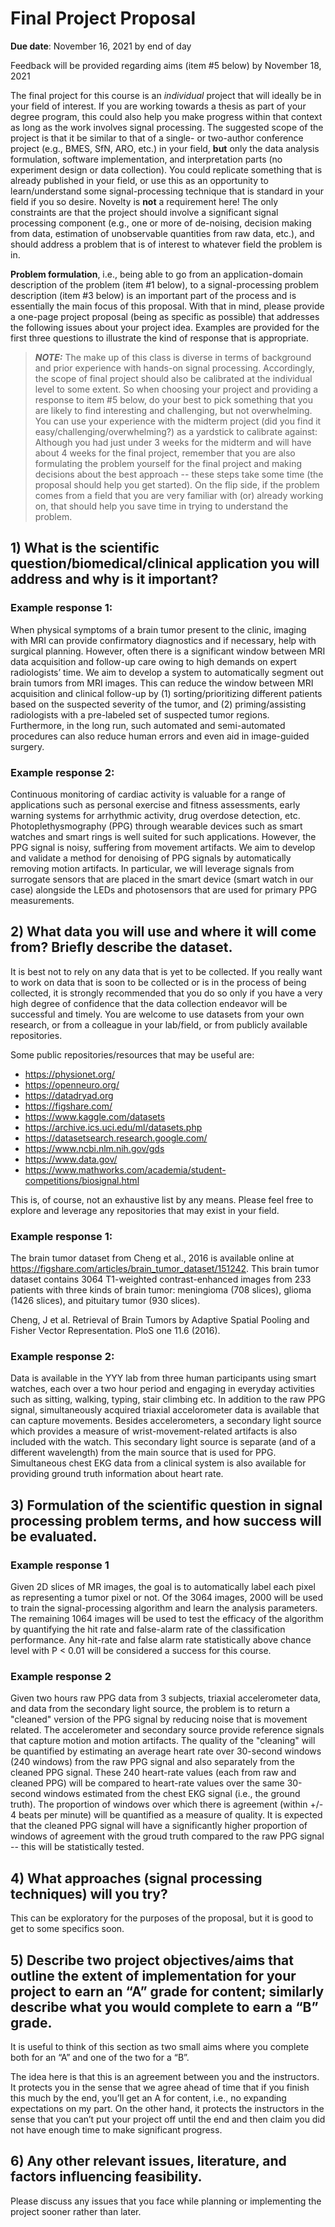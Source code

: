 # Final Project Proposal
**Due date**: November 16, 2021 by end of day


Feedback will be provided regarding aims (item #5 below) by November 18, 2021


The final project for this course is an *individual* project that will ideally be in your field of interest. If you are working towards a thesis as part of your degree program, this could also help you make progress within that context as long as the work involves signal processing. The suggested scope of the project is that it be similar to that of a single- or two-author conference project (e.g., BMES, SfN, ARO, etc.) in your field, **but** only the data analysis formulation, software implementation, and interpretation parts (no experiment design or data collection). You could replicate something that is already published in your field, or use this as an opportunity to learn/understand some signal-processing technique that is standard in your field if you so desire. Novelty is **not** a requirement here! The only constraints are that the project should involve a significant signal processing component (e.g., one or more of de-noising, decision making from data, estimation of unobservable quantities from raw data, etc.), and should address a problem that is of interest to whatever field the problem is in.

**Problem formulation**, i.e., being able to go from an application-domain description of the problem (item #1 below), to a signal-processing problem description (item #3 below) is an important part of the process and is essentially the main focus of this proposal. With that in mind, please provide a one-page project proposal (being as specific as possible) that addresses the following issues about your project idea. Examples are provided for the first three questions to illustrate the kind of response that is appropriate.

> **_NOTE:_**
The make up of this class is diverse in terms of background and prior experience with hands-on signal processing. Accordingly, the scope of final project should also be calibrated at the individual level to some extent. So when choosing your project and providing a response to item #5 below, do your best to pick something that you are likely to find interesting and challenging, but not overwhelming. You can use your experience with the midterm project (did you find it easy/challenging/overwhelming?) as a yardstick to calibrate against: Although you had just under 3 weeks for the midterm and will have about 4 weeks for the final project, remember that you are also formulating the problem yourself for the final project and making decisions about the best approach -- these steps take some time (the proposal should help you get started). On the flip side, if the problem comes from a field that you are very familiar with (or) already working on, that should help you save time in trying to understand the problem.

## 1) What is the scientific question/biomedical/clinical application you will address and why is it important?

### Example response 1:
When physical symptoms of a brain tumor present to the clinic, imaging with MRI can provide confirmatory diagnostics and if necessary, help with surgical planning. However, often there is a significant window between MRI data acquisition and follow-up care owing to high demands on expert radiologists’ time.  We aim to develop a system to automatically segment out brain tumors from MRI images. This can reduce the window between MRI acquisition and clinical follow-up by (1) sorting/prioritizing different patients based on the suspected severity of the tumor, and (2) priming/assisting radiologists with a pre-labeled set of suspected tumor regions. Furthermore, in the long run, such automated and semi-automated procedures can also reduce human errors and even aid in image-guided surgery.

### Example response 2:
Continuous monitoring of cardiac activity is valuable for a range of applications such as personal exercise and fitness assessments, early warning systems for arrhythmic activity, drug overdose detection, etc. Photoplethysmography (PPG) through wearable devices such as smart watches and smart rings is well suited for such applications. However, the PPG signal is noisy, suffering from movement artifacts. We aim to develop and validate a method for denoising of PPG signals by automatically removing motion artifacts. In particular, we will leverage signals from surrogate sensors that are placed in the smart device (smart watch in our case) alongside the LEDs and photosensors that are used for primary PPG measurements.
	
## 2) What data you will use and where it will come from? Briefly describe the dataset.

It is best not to rely on any data that is yet to be collected. If you really want to work on data that is soon to be collected or is in the process of being collected, it is strongly recommended that you do so only if you have a very high degree of confidence that the data collection endeavor will be successful and timely. You are welcome to use datasets from your own research, or from a colleague in your lab/field, or from publicly available repositories.

Some public repositories/resources that may be useful are:
- https://physionet.org/
- https://openneuro.org/
- https://datadryad.org
- https://figshare.com/
- https://www.kaggle.com/datasets
- https://archive.ics.uci.edu/ml/datasets.php
- https://datasetsearch.research.google.com/
- https://www.ncbi.nlm.nih.gov/gds
- https://www.data.gov/
- https://www.mathworks.com/academia/student-competitions/biosignal.html

This is, of course, not an exhaustive list by any means. Please feel free to explore and leverage any repositories that may exist in your field.


### Example response 1: 
The brain tumor dataset from Cheng et al., 2016 is available online at https://figshare.com/articles/brain_tumor_dataset/151242. This brain tumor dataset contains 3064 T1-weighted contrast-enhanced images from 233 patients with three kinds of brain tumor: meningioma (708 slices), glioma (1426 slices), and pituitary tumor (930 slices).

Cheng, J et al. Retrieval of Brain Tumors by Adaptive Spatial Pooling and Fisher Vector Representation. PloS one 11.6 (2016).

### Example response 2:
Data is available in the YYY lab from three human participants using smart watches, each over a two hour period and engaging in everyday activities such as sitting, walking, typing, stair climbing etc. In addition to the raw PPG signal, simultaneously acquired triaxial accelorometer data is available that can capture movements. Besides accelerometers, a secondary light source which provides a measure of wrist-movement-related artifacts is also included with the watch. This secondary light source is separate (and of a different wavelength) from the main source that is used for PPG. Simultaneous chest EKG data from a clinical system is also available for providing ground truth information about heart rate.
	
## 3) Formulation of the scientific question in signal processing problem terms, and how success will be evaluated.

### Example response 1
Given 2D slices of MR images, the goal is to automatically label each pixel as representing a tumor pixel or not. Of the 3064 images, 2000 will be used to train the signal-processing algorithm and learn the analysis parameters. The remaining 1064 images will be used to test the efficacy of the algorithm by quantifying the hit rate and false-alarm rate of the classification performance. Any hit-rate and false alarm rate statistically above chance level with P < 0.01 will be considered a success for this course.

### Example response 2
Given two hours raw PPG data from 3 subjects, triaxial accelerometer data, and data from the secondary light source, the problem is to return a "cleaned" version of the PPG signal by reducing noise that is movement related. The accelerometer and secondary source provide reference signals that capture motion and motion artifacts. The quality of the "cleaning" will be quantified by estimating an average heart rate over 30-second windows (240 windows) from the raw PPG signal and also separately from the cleaned PPG signal. These 240 heart-rate values (each from raw and cleaned PPG) will be compared to heart-rate values over the same 30-second windows estimated from the chest EKG signal (i.e., the ground truth). The proportion of windows over which there is agreement (within +/- 4 beats per minute)  will be quantified as a measure of quality. It is expected that the cleaned PPG signal will have a significantly higher proportion of windows of agreement with the groud truth compared to the raw PPG signal -- this will be statistically tested.
	
## 4) What approaches (signal processing techniques) will you try? 

This can be exploratory for the purposes of the proposal, but it is good to get to some specifics soon. 


## 5) Describe two project objectives/aims that outline the extent of implementation for your project to earn an “A” grade for content; similarly describe what you would complete to earn a “B” grade. 

It is useful to think of this section as two small aims where you complete both for an “A” and one of the two for a “B”.

The idea here is that this is an agreement between you and the instructors. It protects you in the sense that we agree ahead of time that if you finish this much by the end, you’ll get an A for content, i.e., no expanding expectations on my part. On the other hand, it protects the instructors in the sense that you can’t put your project off until the end and then claim you did not have enough time to make significant progress.


## 6) Any other relevant issues, literature, and factors influencing feasibility.



Please discuss any issues that you face while planning or implementing the project sooner rather than later.
